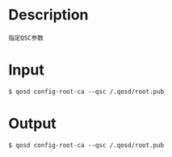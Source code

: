 # Description
```
指定QSC参数
```
# Input
```
$ qosd config-root-ca --qsc /.qosd/root.pub
```
# Output
```
$ qosd config-root-ca --qsc /.qosd/root.pub

```
